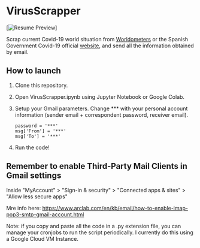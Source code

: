# VirusScrapper

[![Resume Preview](https://github.com/jadvani/jadvani.github.io/blob/master/covid.jpg)]


Scrap current Covid-19 world situation from [Worldometers](https://www.worldometers.info/coronavirus/) or the Spanish Government Covid-19 official [website](https://covid19.isciii.es/), and send all the information obtained by email. 

## How to launch
1. Clone this repository.
2. Open VirusScrapper.ipynb using Jupyter Notebook or Google Colab. 
3. Setup your Gmail parameters. Change *** with your personal account information (sender email + correspondent password, receiver email).

    ```
    password = '***'
    msg['From'] = '***'	
    msg['To'] = '***'
    ```
4. Run the code!

## Remember to enable Third-Party Mail Clients in Gmail settings
Inside "MyAccount" > "Sign-in & security" > "Connected apps & sites" > "Allow less secure apps"

Mre info here: https://www.arclab.com/en/kb/email/how-to-enable-imap-pop3-smtp-gmail-account.html

Note: if you copy and paste all the code in a .py extension file, you can manage your cronjobs to run the script periodically. I currently do this using a Google Cloud VM Instance.
